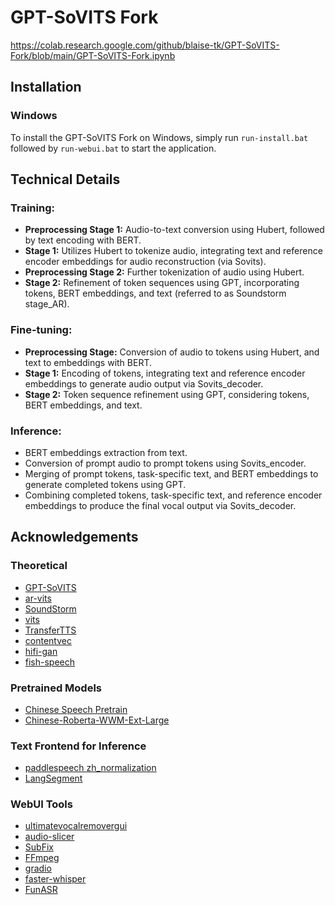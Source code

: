 # GPT-SoVITS Fork
https://colab.research.google.com/github/blaise-tk/GPT-SoVITS-Fork/blob/main/GPT-SoVITS-Fork.ipynb

## Installation

### Windows

To install the GPT-SoVITS Fork on Windows, simply run `run-install.bat` followed by `run-webui.bat` to start the application.

## Technical Details

### Training:

- **Preprocessing Stage 1:** Audio-to-text conversion using Hubert, followed by text encoding with BERT.
- **Stage 1:** Utilizes Hubert to tokenize audio, integrating text and reference encoder embeddings for audio reconstruction (via Sovits).
- **Preprocessing Stage 2:** Further tokenization of audio using Hubert.
- **Stage 2:** Refinement of token sequences using GPT, incorporating tokens, BERT embeddings, and text (referred to as Soundstorm stage_AR).

### Fine-tuning:

- **Preprocessing Stage:** Conversion of audio to tokens using Hubert, and text to embeddings with BERT.
- **Stage 1:** Encoding of tokens, integrating text and reference encoder embeddings to generate audio output via Sovits_decoder.
- **Stage 2:** Token sequence refinement using GPT, considering tokens, BERT embeddings, and text.

### Inference:

- BERT embeddings extraction from text.
- Conversion of prompt audio to prompt tokens using Sovits_encoder.
- Merging of prompt tokens, task-specific text, and BERT embeddings to generate completed tokens using GPT.
- Combining completed tokens, task-specific text, and reference encoder embeddings to produce the final vocal output via Sovits_decoder.

## Acknowledgements

### Theoretical

- [GPT-SoVITS](https://github.com/rvc-boss/GPT-SoVITS)
- [ar-vits](https://github.com/innnky/ar-vits)
- [SoundStorm](https://github.com/yangdongchao/SoundStorm/tree/master/soundstorm/s1/AR)
- [vits](https://github.com/jaywalnut310/vits)
- [TransferTTS](https://github.com/hcy71o/TransferTTS/blob/master/models.py#L556)
- [contentvec](https://github.com/auspicious3000/contentvec/)
- [hifi-gan](https://github.com/jik876/hifi-gan)
- [fish-speech](https://github.com/fishaudio/fish-speech/blob/main/tools/llama/generate.py#L41)

### Pretrained Models

- [Chinese Speech Pretrain](https://github.com/TencentGameMate/chinese_speech_pretrain)
- [Chinese-Roberta-WWM-Ext-Large](https://huggingface.co/hfl/chinese-roberta-wwm-ext-large)

### Text Frontend for Inference

- [paddlespeech zh_normalization](https://github.com/PaddlePaddle/PaddleSpeech/tree/develop/paddlespeech/t2s/frontend/zh_normalization)
- [LangSegment](https://github.com/juntaosun/LangSegment)

### WebUI Tools

- [ultimatevocalremovergui](https://github.com/Anjok07/ultimatevocalremovergui)
- [audio-slicer](https://github.com/openvpi/audio-slicer)
- [SubFix](https://github.com/cronrpc/SubFix)
- [FFmpeg](https://github.com/FFmpeg/FFmpeg)
- [gradio](https://github.com/gradio-app/gradio)
- [faster-whisper](https://github.com/SYSTRAN/faster-whisper)
- [FunASR](https://github.com/alibaba-damo-academy/FunASR)
